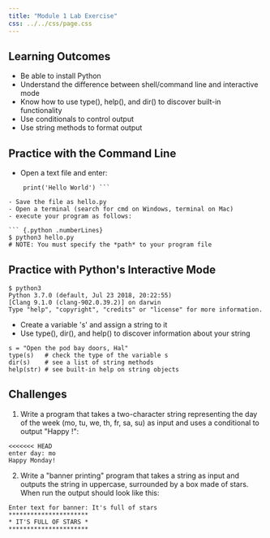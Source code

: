 ```yaml
---
title: "Module 1 Lab Exercise"
css: ../../css/page.css
---
```

 
## Learning Outcomes

- Be able to install Python
- Understand the difference between shell/command line and interactive mode
- Know how to use type(), help(), and dir() to discover built-in functionality
- Use conditionals to control output
- Use string methods to format output

## Practice with the Command Line

- Open a text file and enter:

``` {.python .numberLines}
    print('Hello World') ```

- Save the file as hello.py
- Open a terminal (search for cmd on Windows, terminal on Mac)
- execute your program as follows:

``` {.python .numberLines}
$ python3 hello.py
# NOTE: You must specify the *path* to your program file
```
   
## Practice with Python's Interactive Mode

```{.python .numberLines}
$ python3
Python 3.7.0 (default, Jul 23 2018, 20:22:55) 
[Clang 9.1.0 (clang-902.0.39.2)] on darwin
Type "help", "copyright", "credits" or "license" for more information.
```

- Create a variable 's' and assign a string to it
- Use type(), dir(), and help() to discover information about your string

``` {.python .numberLines}
s = "Open the pod bay doors, Hal"
type(s)   # check the type of the variable s
dir(s)    # see a list of string methods
help(str) # see built-in help on string objects
```

## Challenges

1. Write a program that takes a two-character string representing the day of the week (mo, tu, we, th, fr, sa, su) as input and uses a conditional to output "Happy <day of week>!":

``` {.python .numberLines}
<<<<<<< HEAD
enter day: mo
Happy Monday!
```

2. Write a "banner printing" program that takes a string as input and outputs the string in uppercase, surrounded by a box made of stars. When run the output should look like this:

``` {.python .numberLines}
Enter text for banner: It's full of stars
**********************
* IT'S FULL OF STARS *
**********************
```
